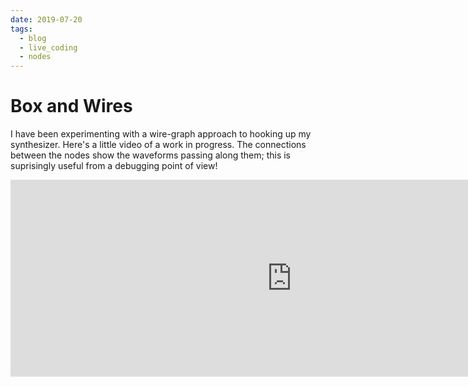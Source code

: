 ```yaml
---
date: 2019-07-20
tags:
  - blog
  - live_coding
  - nodes
---
```


# Box and Wires 

I have been experimenting with a wire-graph approach to hooking up my synthesizer.  Here's a little video of a work in progress.  The connections between the nodes show the waveforms passing along them; this is suprisingly useful from a debugging point of view!

<iframe width="900" height="315" src="https://www.youtube.com/embed/1pwffO_61vU" title="YouTube video player" frameborder="0" allow="accelerometer; autoplay; clipboard-write; encrypted-media; gyroscope; picture-in-picture" allowfullscreen></iframe>

<div class="ui section divider"></div>
<section id="socialMediaLinks"></section>
<div class="ui section divider"></div>
<div id="disqus_thread"></div>

